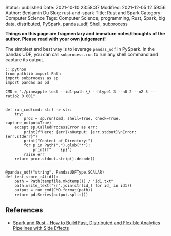 Status: published
Date: 2021-10-10 23:58:37
Modified: 2021-12-05 12:59:56
Author: Benjamin Du
Slug: rust-and-spark
Title: Rust and Spark
Category: Computer Science
Tags: Computer Science, programming, Rust, Spark, big data, distributed, PySpark, pandas_udf, Shell, subprocess

**Things on this page are fragmentary and immature notes/thoughts of the author. Please read with your own judgement!**


The simplest and best way is to leverage `pandas_udf` in PySpark.
In the pandas UDF, 
you can call `subprocess.run` to run any shell command 
and capture its output.

    :::python
    from pathlib import Path
    import subprocess as sp
    import pandas as pd

    CMD = "./pineapple test --id1-path {} --htype1 3 --n0 2 --n2 5 --ratio2 0.001"


    def run_cmd(cmd: str) -> str:
        try:
            proc = sp.run(cmd, shell=True, check=True, capture_output=True)
        except sp.CalledProcessError as err:
            print(f"Here: {err}\nOutput: {err.stdout}\nError: {err.stderr}")
            print("Content of Directory:")
            for p in Path(".").glob("*"):
                print(f"    {p}")
            raise err
        return proc.stdout.strip().decode()


    @pandas_udf("string", PandasUDFType.SCALAR)
    def test_score_r4(id1):
        path = Path(tempfile.mkdtemp()) / "id1.txt"
        path.write_text("\n".join(str(id_) for id_ in id1))
        output = run_cmd(CMD.format(path))
        return pd.Series(output.split())

## References

- [Spark and Rust - How to Build Fast, Distributed and Flexible Analytics Pipelines with Side Effects](https://blog.phylum.io/spark-and-rust-how-to-build-fast-distributed-and-flexible-analytics-pipelines)
